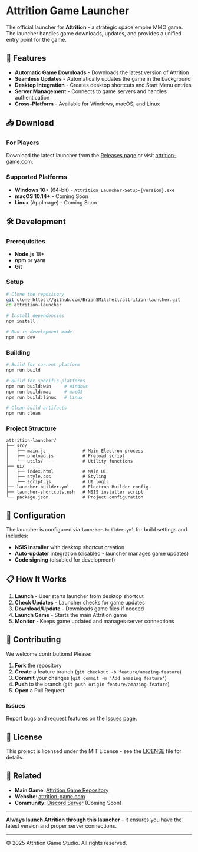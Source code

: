 # Attrition Game Launcher

The official launcher for **Attrition** - a strategic space empire MMO game. The launcher handles game downloads, updates, and provides a unified entry point for the game.

## 🚀 Features

- **Automatic Game Downloads** - Downloads the latest version of Attrition
- **Seamless Updates** - Automatically updates the game in the background
- **Desktop Integration** - Creates desktop shortcuts and Start Menu entries
- **Server Management** - Connects to game servers and handles authentication
- **Cross-Platform** - Available for Windows, macOS, and Linux

## 📥 Download

### For Players
Download the latest launcher from the [Releases page](https://github.com/BrianSMitchell/attrition-launcher/releases/latest) or visit [attrition-game.com](https://attrition-game.com).

### Supported Platforms
- **Windows 10+** (64-bit) - `Attrition Launcher-Setup-{version}.exe`
- **macOS 10.14+** - Coming Soon
- **Linux** (AppImage) - Coming Soon

## 🛠️ Development

### Prerequisites
- **Node.js** 18+ 
- **npm** or **yarn**
- **Git**

### Setup
```bash
# Clone the repository
git clone https://github.com/BrianSMitchell/attrition-launcher.git
cd attrition-launcher

# Install dependencies
npm install

# Run in development mode
npm run dev
```

### Building
```bash
# Build for current platform
npm run build

# Build for specific platforms
npm run build:win     # Windows
npm run build:mac     # macOS  
npm run build:linux   # Linux

# Clean build artifacts
npm run clean
```

### Project Structure
```
attrition-launcher/
├── src/
│   ├── main.js              # Main Electron process
│   ├── preload.js           # Preload script
│   └── utils/               # Utility functions
├── ui/
│   ├── index.html           # Main UI
│   ├── style.css            # Styling
│   └── script.js            # UI logic
├── launcher-builder.yml     # Electron Builder config
├── launcher-shortcuts.nsh   # NSIS installer script
└── package.json             # Project configuration
```

## 🔧 Configuration

The launcher is configured via `launcher-builder.yml` for build settings and includes:

- **NSIS installer** with desktop shortcut creation
- **Auto-updater** integration (disabled - launcher manages game updates)
- **Code signing** (disabled for development)

## 📋 How It Works

1. **Launch** - User starts launcher from desktop shortcut
2. **Check Updates** - Launcher checks for game updates
3. **Download/Update** - Downloads game files if needed
4. **Launch Game** - Starts the main Attrition game
5. **Monitor** - Keeps game updated and manages server connections

## 🤝 Contributing

We welcome contributions! Please:

1. **Fork** the repository
2. **Create** a feature branch (`git checkout -b feature/amazing-feature`)
3. **Commit** your changes (`git commit -m 'Add amazing feature'`)
4. **Push** to the branch (`git push origin feature/amazing-feature`)
5. **Open** a Pull Request

### Issues
Report bugs and request features on the [Issues page](https://github.com/BrianSMitchell/attrition-launcher/issues).

## 📄 License

This project is licensed under the MIT License - see the [LICENSE](LICENSE) file for details.

## 🔗 Related

- **Main Game**: [Attrition Game Repository](https://github.com/BrianSMitchell/attrition-game)
- **Website**: [attrition-game.com](https://attrition-game.com)
- **Community**: [Discord Server](https://discord.gg/attrition) (Coming Soon)

---

**Always launch Attrition through this launcher** - it ensures you have the latest version and proper server connections.

---

© 2025 Attrition Game Studio. All rights reserved.

